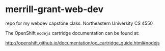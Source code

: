 # merrill-grant-web-dev
repo for my webdev capstone class.
Northeastern University CS 4550


The OpenShift `nodejs` cartridge documentation can be found at:

http://openshift.github.io/documentation/oo_cartridge_guide.html#nodejs
